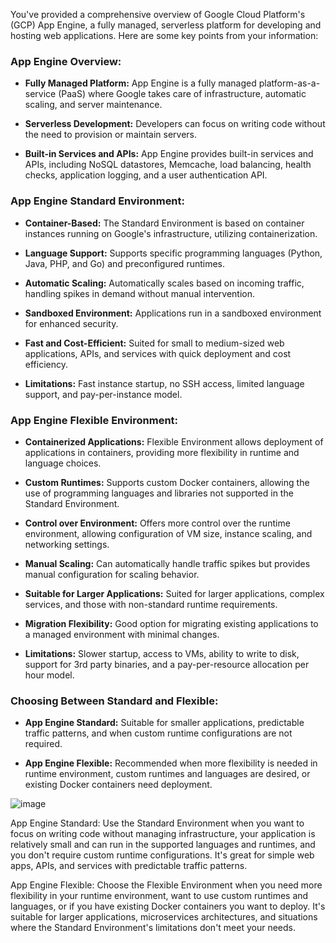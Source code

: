 You've provided a comprehensive overview of Google Cloud Platform's (GCP) App Engine, a fully managed, serverless platform for developing and hosting web applications. Here are some key points from your information:

### App Engine Overview:

- **Fully Managed Platform:** App Engine is a fully managed platform-as-a-service (PaaS) where Google takes care of infrastructure, automatic scaling, and server maintenance.
  
- **Serverless Development:** Developers can focus on writing code without the need to provision or maintain servers.

- **Built-in Services and APIs:** App Engine provides built-in services and APIs, including NoSQL datastores, Memcache, load balancing, health checks, application logging, and a user authentication API.

### App Engine Standard Environment:

- **Container-Based:** The Standard Environment is based on container instances running on Google's infrastructure, utilizing containerization.

- **Language Support:** Supports specific programming languages (Python, Java, PHP, and Go) and preconfigured runtimes.

- **Automatic Scaling:** Automatically scales based on incoming traffic, handling spikes in demand without manual intervention.

- **Sandboxed Environment:** Applications run in a sandboxed environment for enhanced security.

- **Fast and Cost-Efficient:** Suited for small to medium-sized web applications, APIs, and services with quick deployment and cost efficiency.

- **Limitations:** Fast instance startup, no SSH access, limited language support, and pay-per-instance model.

### App Engine Flexible Environment:

- **Containerized Applications:** Flexible Environment allows deployment of applications in containers, providing more flexibility in runtime and language choices.

- **Custom Runtimes:** Supports custom Docker containers, allowing the use of programming languages and libraries not supported in the Standard Environment.

- **Control over Environment:** Offers more control over the runtime environment, allowing configuration of VM size, instance scaling, and networking settings.

- **Manual Scaling:** Can automatically handle traffic spikes but provides manual configuration for scaling behavior.

- **Suitable for Larger Applications:** Suited for larger applications, complex services, and those with non-standard runtime requirements.

- **Migration Flexibility:** Good option for migrating existing applications to a managed environment with minimal changes.

- **Limitations:** Slower startup, access to VMs, ability to write to disk, support for 3rd party binaries, and a pay-per-resource allocation per hour model.

### Choosing Between Standard and Flexible:

- **App Engine Standard:** Suitable for smaller applications, predictable traffic patterns, and when custom runtime configurations are not required.

- **App Engine Flexible:** Recommended when more flexibility is needed in runtime environment, custom runtimes and languages are desired, or existing Docker containers need deployment.

![image](https://github.com/ZainYoussef/Google-ACE-Courses-Notes/assets/85849430/50528d3a-d1c9-4fdc-b66f-3173144b381f)

App Engine Standard: Use the Standard Environment when you want to focus on writing code without managing infrastructure, your application is relatively small and can run in the supported languages and runtimes, and you don't require custom runtime configurations. It's great for simple web apps, APIs, and services with predictable traffic patterns.

App Engine Flexible: Choose the Flexible Environment when you need more flexibility in your runtime environment, want to use custom runtimes and languages, or if you have existing Docker containers you want to deploy. It's suitable for larger applications, microservices architectures, and situations where the Standard Environment's limitations don't meet your needs.
